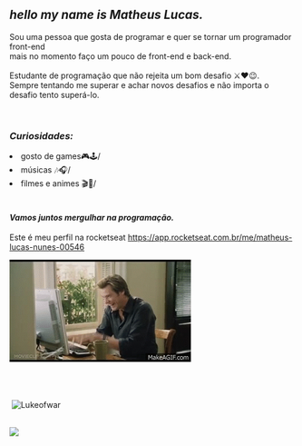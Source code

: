 ## *hello my name is Matheus Lucas.*

Sou uma pessoa que gosta de programar e quer se tornar um programador front-end <br/>
mais no momento faço um pouco de front-end e back-end.<br/>
<br/>
Estudante de programação que não rejeita um bom desafio ⚔❤😉.<br/>
Sempre tentando me superar e achar novos desafios e não importa o desafio 
tento superá-lo.


<br/>

### *Curiosidades:*

<li>gosto de games🎮🕹/ </li>

<li>músicas 🎶🎧/ </li>

<li>filmes e animes 🎬🎥/ </li>

 <br/>
 
 #### *Vamos juntos mergulhar na programação.*
Este é meu perfil na rocketseat https://app.rocketseat.com.br/me/matheus-lucas-nunes-00546

 ![helloo](https://github.com/Lukeofwar/Lukeofwar/blob/main/580429e3ffd3264c1aed7a5a96785bf14ab7ad1e.gif)

<br/><br/>
<p>&nbsp;<img align="center" src="https://github-readme-stats.vercel.app/api?username=Lukeofwar_icons=true&locale=en" alt="Lukeofwar"/></p>
 
 <br/> 
 
 <img width="400px" align="left" src="https://github-readme-stats.vercel.app/api/top-langs/?username=Lukeofwar&hide=html&layout=compact&theme=buefy" />  
 
 <br/>
 
 

 










